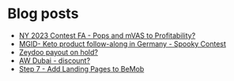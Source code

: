 # Blog posts
<!-- BLOG-POST-LIST:START -->
- [NY 2023 Contest FA - Pops and mVAS to Profitability?](https://afflift.com/f/threads/ny-2023-contest-fa-pops-and-mvas-to-profitability.10285/)
- [MGID- Keto product follow-along in Germany - Spooky Contest](https://afflift.com/f/threads/mgid-keto-product-follow-along-in-germany-spooky-contest.9712/)
- [Zeydoo payout on hold?](https://afflift.com/f/threads/zeydoo-payout-on-hold.10284/)
- [AW Dubai - discount?](https://afflift.com/f/threads/aw-dubai-discount.10273/)
- [Step 7 - Add Landing Pages to BeMob](https://afflift.com/f/threads/step-7-add-landing-pages-to-bemob.7478/)
<!-- BLOG-POST-LIST:END -->
